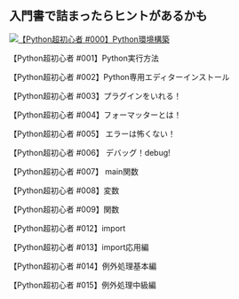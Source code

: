 ## 入門書で詰まったらヒントがあるかも

[![【Python超初心者 #000】Python環境構築](http://img.youtube.com/vi/LcjyCp5LokE/0.jpg)](https://www.youtube.com/watch?v=LcjyCp5LokE)


【Python超初心者 #001】Python実行方法

【Python超初心者 #002】Python専用エディターインストール

【Python超初心者 #003】プラグインをいれる！

【Python超初心者 #004】フォーマッターとは！

【Python超初心者 #005】 エラーは怖くない！

【Python超初心者 #006】 デバッグ！debug!

【Python超初心者 #007】 main関数

【Python超初心者 #008】変数

【Python超初心者 #009】関数

【Python超初心者 #012】import

【Python超初心者 #013】import応用編

【Python超初心者 #014】例外処理基本編

【Python超初心者 #015】例外処理中級編
